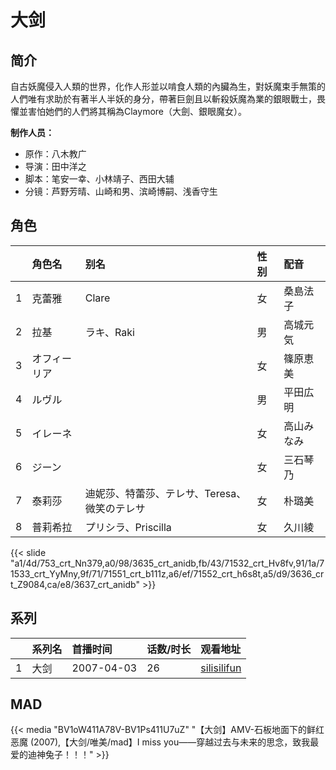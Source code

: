 # 大剑


## 简介

自古妖魔侵入人類的世界，化作人形並以啃食人類的內臟為生，對妖魔束手無策的人們唯有求助於有著半人半妖的身分，帶著巨劍且以斬殺妖魔為業的銀眼戰士，畏懼並害怕她們的人們將其稱為Claymore（大劍、銀眼魔女）。

**制作人员：**
- 原作：八木教广
- 导演：田中洋之
- 脚本：笔安一幸、小林靖子、西田大辅
- 分镜：芦野芳晴、山崎和男、滨崎博嗣、浅香守生

## 角色

|     |   角色名   |   别名  | 性别 |  配音  |
|:--- |:------  |:----      |:---  |:--   |
| 1 | 克蕾雅 | Clare | 女 | 桑島法子 |
| 2 | 拉基 | ラキ、Raki | 男 | 高城元気 |
| 3 | オフィーリア |  | 女 | 篠原恵美 |
| 4 | ルヴル |  | 男 | 平田広明 |
| 5 | イレーネ |  | 女 | 高山みなみ |
| 6 | ジーン |  | 女 | 三石琴乃 |
| 7 | 泰莉莎 | 迪妮莎、特蕾莎、テレサ、Teresa、微笑のテレサ | 女 | 朴璐美 |
| 8 | 普莉希拉 | プリシラ、Priscilla | 女 | 久川綾 |

{{< slide "a1/4d/753_crt_Nn379,a0/98/3635_crt_anidb,fb/43/71532_crt_Hv8fv,91/1a/71533_crt_YyMny,9f/71/71551_crt_b111z,a6/ef/71552_crt_h6s8t,a5/d9/3636_crt_Z9084,ca/e8/3637_crt_anidb" >}}

## 系列

|     |   系列名   |   首播时间  | 话数/时长  | 观看地址 |
|:---  |:------    |:----      |:---       |:---  |
| 1 | 大剑 | 2007-04-03 | 26 | [silisilifun](https://www.silisilifun.com/vodplay/FN77777Z/2/1/)  |


## MAD

{{< media  "BV1oW411A78V-BV1Ps411U7uZ"
"【大剑】AMV-石板地面下的鲜红恶魔 (2007),【大剑/唯美/mad】I miss you——穿越过去与未来的思念，致我最爱的迪神兔子！！！"  >}}

